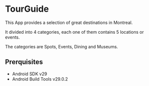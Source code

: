 # TourGuide

This App provides a selection of great destinations in Montreal.

It divided into 4 categories, each one of them contains 5 locations or events.

The categories are Spots, Events, Dining and Museums.

## Prerquisites 

* Android SDK v29
* Android Build Tools v29.0.2

